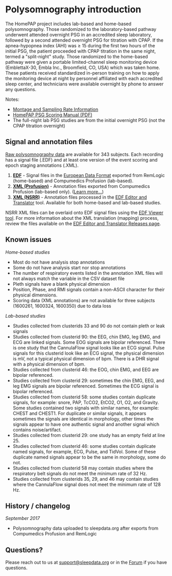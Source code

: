# Polysomnography introduction

The HomePAP project includes lab-based and home-based polysomnography. Those randomized to the laboratory-based pathway underwent attended overnight PSG in an accredited sleep laboratory, followed by a second attended overnight PSG for titration with CPAP. If the apnea-hypopnea index (AHI) was ≥ 15 during the first two hours of the initial PSG, the patient proceeded with CPAP titration in the same night, termed a "split-night" study. Those randomized to the home-based pathway were given a portable limited-channel sleep monitoring device (EmblettaX-30, Embla Inc., Broomfield, CO, USA) which was taken home. These patients received standardized in-person training on how to apply the monitoring device at night by personnel affiliated with each accredited sleep center, and technicians were available overnight by phone to answer any questions.

Notes:

- [Montage and Sampling Rate Information](:pages_path:/montage-and-sampling-rate-information.md)
- [HomePAP PSG Scoring Manual (PDF)](:files_path:/documentation?f=HomePAP_PSG_Scoring_Manual.pdf)
- The full-night lab PSG studies are from the initial overnight PSG (not the CPAP titration overnight)

## Signal and annotation files

[Raw polysomnography data](:files_path:/polysomnography) are available for 343 subjects. Each recording has a signal file (.EDF) and at least one version of the event scoring and epoch staging annotations (.XML).

1. **[EDF](:files_path:/polysomnography/edfs)** - Signal files in the [European Data Format](http://www.edfplus.info/) exported from RemLogic (home-based) and Compumedics Profusion (lab-based).
2. **[XML (Profusion)](:files_path:/polysomnography/annotations-events-profusion)** - Annotation files exported from Compumedics Profusion (lab-based only). ([Learn more...](https://github.com/nsrr/edf-editor-translator/wiki/Compumedics-Annotation-Format))
3. **[XML (NSRR)](:files_path:/polysomnography/annotations-events-nsrr)** - Annotation files processed in the [EDF Editor and Translator](https://github.com/nsrr/edf-editor-translator) tool. Available for both home-based and lab-based studies.

NSRR XML files can be overlaid onto EDF signal files using the [EDF Viewer tool](https://github.com/nsrr/edf-viewer). For more information about the XML translation (mapping) process, review the files available on the [EDF Editor and Translator Releases page](https://github.com/nsrr/edf-editor-translator/releases).

## Known issues

*Home-based studies*

- Most do not have analysis stop annotations
- Some do not have analysis start nor stop annotations
- The number of respiratory events listed in the annotation XML files will not always match the variable in the CSV dataset file
- Pleth signals have a blank physical dimension
- Position, Phase, and RMI signals contain a non-ASCII character for their physical dimensions.
- Scoring data (XML annotations) are not available for three subjects (1600261, 1600324, 1600350) due to data loss

*Lab-based studies*

- Studies collected from clusterids 33 and 90 do not contain pleth or leak signals
- Studies collected from clusterid 90: the EEG, chin EMG, leg EMG, and ECG are linked signals. Some EOG signals are bipolar referenced. There is one study that the CannulaFlow signal looks like an ECG signal.  Pulse signals for this clusterid look like an ECG signal, the physical dimension is mV, not a typical physical dimension of bpm.  There is a DHR signal with a physical dimension of bpm.
- Studies collected from clusterid 46: the EOG, chin EMG, and EEG are bipolar referenced.
- Studies collected from clusterid 29: sometimes the chin EMG, EEG, and leg EMG signals are bipolar referenced. Sometimes the ECG signal is bipolar referenced.
- Studies collected from clusterid 58: some studies contain duplicate signals, for example: snore, PAP, TcCO2, EtCO2, O1, O2, and Gravity. Some studies contained two signals with similar names, for example: CHEST and CHEST1. For duplicate or similar signals, it appears sometimes the signals are identical in morphology, other times the signals appear to have one authentic signal and another signal which contains noise/artifact.
- Studies collected from clusterid 29: one study has an empty field at line 25.
- Studies collected from clusterid 46: some studies contain duplicate named signals, for example, ECG, Pulse, and TidVol. Some of these duplicate named signals appear to be the same in morphology, some do not.
- Studies collected from clusterid 58 may contain studies where the respiratory belt signals do not meet the minimum rate of 32 Hz.
- Studies collected from clusterids 35, 29, and 46 may contain studies where the CannulaFlow signal does not meet the minimum rate of 128 Hz.

## History / changelog

*September 2017*
- Polysomnography data uploaded to sleepdata.org after exports from Compumedics Profusion and RemLogic

## Questions?

Please reach out to us at support@sleepdata.org or in the [Forum](https://sleepdata.org/forum) if you have questions.
